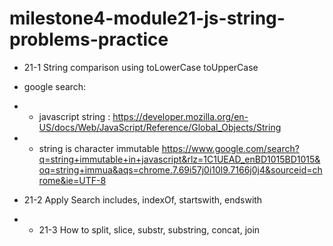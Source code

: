 # milestone4-module21-js-string-problems-practice

- 21-1 String comparison using toLowerCase toUpperCase

- google search:
- - javascript string : https://developer.mozilla.org/en-US/docs/Web/JavaScript/Reference/Global_Objects/String
- - string is character immutable https://www.google.com/search?q=string+immutable+in+javascript&rlz=1C1UEAD_enBD1015BD1015&oq=string+immua&aqs=chrome.7.69i57j0i10l9.7166j0j4&sourceid=chrome&ie=UTF-8

- 21-2 Apply Search includes, indexOf, startswith, endswith
- - 21-3 How to split, slice, substr, substring, concat, join
